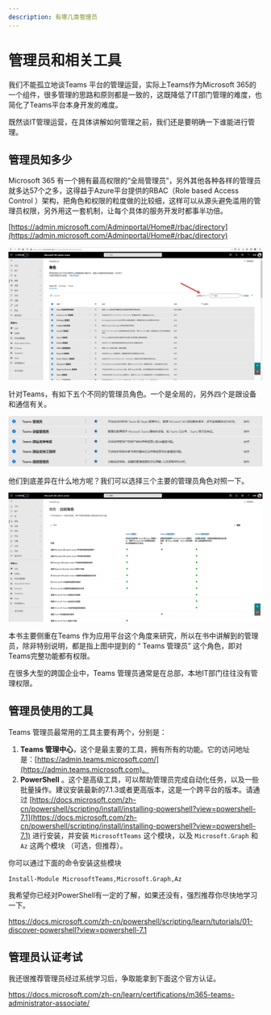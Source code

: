 ```yaml
---
description: 有哪几类管理员
---
```


# 管理员和相关工具

我们不能孤立地谈Teams 平台的管理运营，实际上Teams作为Microsoft 365的一个组件，很多管理的思路和原则都是一致的，这既降低了IT部门管理的难度，也简化了Teams平台本身开发的难度。

既然谈IT管理运营，在具体讲解如何管理之前，我们还是要明确一下谁能进行管理。

## 管理员知多少 <a href="admins-role-list" id="admins-role-list"></a>

Microsoft 365 有一个拥有最高权限的“全局管理员”，另外其他各种各样的管理员就多达57个之多，这得益于Azure平台提供的RBAC（Role based Access Control ）架构，把角色和权限的粒度做的比较细，这样可以从源头避免滥用的管理员权限，另外用这一套机制，让每个具体的服务开发时都事半功倍。

[https://admin.microsoft.com/Adminportal/Home#/rbac/directory](https://admin.microsoft.com/Adminportal/Home#/rbac/directory)

![](<../.gitbook/assets/图片 199.png>)

针对Teams，有如下五个不同的管理员角色。一个是全局的，另外四个是跟设备和通信有关。

![](<../.gitbook/assets/图片 200.png>)

他们到底差异在什么地方呢？我们可以选择三个主要的管理员角色对照一下。

![](<../.gitbook/assets/图片 201.png>)

本书主要侧重在Teams 作为应用平台这个角度来研究，所以在书中讲解到的管理员，除非特别说明，都是指上图中提到的 “ Teams 管理员” 这个角色，即对Teams完整功能都有权限。


在很多大型的跨国企业中，Teams 管理员通常是在总部，本地IT部门往往没有管理权限。


## 管理员使用的工具 <a href="admin-tools" id="admin-tools"></a>

Teams 管理员最常用的工具主要有两个，分别是：

1. **Teams 管理中心**，这个是最主要的工具，拥有所有的功能。它的访问地址是：[https://admin.teams.microsoft.com/](https://admin.teams.microsoft.com)。
2. **PowerShell** 。这个是高级工具，可以帮助管理员完成自动化任务，以及一些批量操作。建议安装最新的7.1.3或者更高版本，这是一个跨平台的版本。请通过 [https://docs.microsoft.com/zh-cn/powershell/scripting/install/installing-powershell?view=powershell-7.1](https://docs.microsoft.com/zh-cn/powershell/scripting/install/installing-powershell?view=powershell-7.1) 进行安装，并安装 `MicrosoftTeams` 这个模块，以及 `Microsoft.Graph` 和`Az` 这两个模块 （可选，但推荐）。

你可以通过下面的命令安装这些模块

```
Install-Module MicrosoftTeams,Microsoft.Graph,Az
```

我希望你已经对PowerShell有一定的了解，如果还没有，强烈推荐你尽快地学习一下。

<https://docs.microsoft.com/zh-cn/powershell/scripting/learn/tutorials/01-discover-powershell?view=powershell-7.1>

## 管理员认证考试

我还很推荐管理员经过系统学习后，争取能拿到下面这个官方认证。

<https://docs.microsoft.com/zh-cn/learn/certifications/m365-teams-administrator-associate/>

